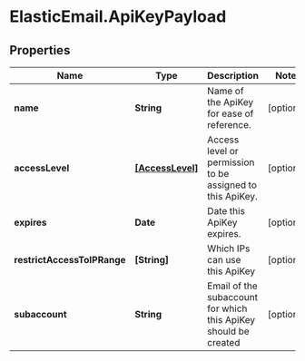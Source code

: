 # ElasticEmail.ApiKeyPayload

## Properties

Name | Type | Description | Notes
------------ | ------------- | ------------- | -------------
**name** | **String** | Name of the ApiKey for ease of reference. | [optional] 
**accessLevel** | [**[AccessLevel]**](AccessLevel.md) | Access level or permission to be assigned to this ApiKey. | [optional] 
**expires** | **Date** | Date this ApiKey expires. | [optional] 
**restrictAccessToIPRange** | **[String]** | Which IPs can use this ApiKey | [optional] 
**subaccount** | **String** | Email of the subaccount for which this ApiKey should be created | [optional] 


